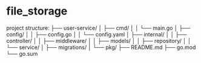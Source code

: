 # file_storage

project structure:
├── user-service/
│   ├── cmd/
│   │   └── main.go
│   ├── config/
│   │   ├── config.go
│   │   └── config.yaml
│   ├── internal/
│   │   ├── controller/
│   │   ├── middleware/
│   │   ├── models/
│   │   ├── repository/
│   │   └── service/
│   ├── migrations/
│   └── pkg/
├── README.md
├── go.mod
└── go.sum
